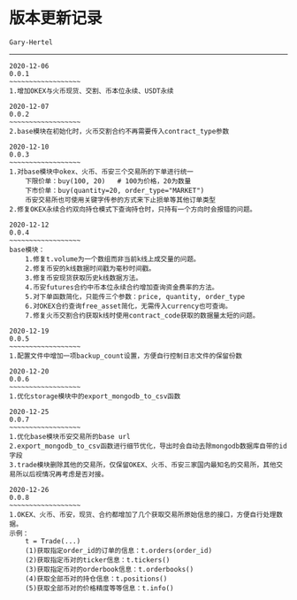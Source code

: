 # 版本更新记录

`Gary-Hertel`

------

```
2020-12-06
0.0.1
~~~~~~~~~~~~~~~~~~
1.增加OKEX与火币现货、交割、币本位永续、USDT永续
```

```
2020-12-07
0.0.2
~~~~~~~~~~~~~~~~~~
2.base模块在初始化时，火币交割合约不再需要传入contract_type参数
```

```
2020-12-10
0.0.3
~~~~~~~~~~~~~~~~~~
1.对base模块中okex、火币、币安三个交易所的下单进行统一
	下限价单：buy(100, 20)	# 100为价格，20为数量
	下市价单：buy(quantity=20, order_type="MARKET")
	币安交易所也可使用关键字传参的方式来下止损单等其他订单类型
2.修复OKEX永续合约双向持仓模式下查询持仓时，只持有一个方向时会报错的问题。
```

```
2020-12-12
0.0.4
~~~~~~~~~~~~~~~~~~
base模块：
	1.修复t.volume为一个数组而非当前k线上成交量的问题。
	2.修复币安的k线数据时间戳为毫秒时间戳。
	3.修复币安现货获取历史k线数据方法。
	4.币安futures合约中币本位永续合约增加查询资金费率的方法。
	5.对下单函数简化，只能传三个参数：price, quantity, order_type
	6.对OKEX合约查询free_asset简化，无需传入currency也可查询。
	7.修复火币交割合约获取k线时使用contract_code获取的数据量太短的问题。
```

```
2020-12-19
0.0.5
~~~~~~~~~~~~~~~~~~
1.配置文件中增加一项backup_count设置，方便自行控制日志文件的保留份数
```

```
2020-12-20
0.0.6
~~~~~~~~~~~~~~~~~~
1.优化storage模块中的export_mongodb_to_csv函数
```

```
2020-12-25
0.0.7
~~~~~~~~~~~~~~~~~~
1.优化base模块币安交易所的base url
2.export_mongodb_to_csv函数进行细节优化，导出时会自动去除mongodb数据库自带的id字段
3.trade模块删除其他的交易所，仅保留OKEX、火币、币安三家国内最知名的交易所，其他交易所以后视情况再考虑是否对接。
```

```
2020-12-26
0.0.8
~~~~~~~~~~~~~~~~~~
1.OKEX、火币、币安，现货、合约都增加了几个获取交易所原始信息的接口，方便自行处理数据。
示例：
	t = Trade(...)
	(1)获取指定order_id的订单的信息：t.orders(order_id)
	(2)获取指定币对的ticker信息：t.tickers()
	(3)获取指定币对的orderbook信息：t.orderbooks()
	(4)获取全部币对的持仓信息：t.positions()
	(5)获取全部币对的价格精度等等信息：t.info()
```




































































































